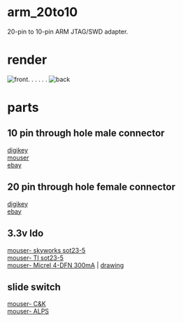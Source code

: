 arm_20to10
=====
20-pin to 10-pin ARM JTAG/SWD adapter.

render
=====
![front](https://raw2.github.com/noahp/arm_20to10/v0.2/front.png). . . . . .  ![back](https://raw2.github.com/noahp/arm_20to10/v0.2/back.png)

parts
=====
10 pin through hole male connector
-----
[digikey](http://www.digikey.com/product-detail/en/20021111-00010T4LF/609-3712-ND/2209072)  
[mouser](http://www.mouser.com/ProductDetail/FCI/20021111-00010T4LF/?qs=sGAEpiMZZMs%252bGHln7q6pmwodwKqstCempwNsK2c%2fC6s%3d)  
[ebay](http://www.ebay.com/itm/12-pcs-Gold-Plated-1-27mm-2x40-80pin-Breakable-Pin-Header-Male-Double-Row-Strip-/370935487630?pt=LH_DefaultDomain_0&hash=item565d7a5c8e)

20 pin through hole female connector
-----
[digikey](http://www.digikey.com/product-detail/en/SFH11-PBPC-D10-ST-BK/S9197-ND/1990090)  
[ebay](http://www.ebay.com/itm/20-Pcs-2x10-Double-Row-20-Pins-PCB-Female-Header-2-54mm-/400316132430?pt=LH_DefaultDomain_0&hash=item5d34b36c4e)  

3.3v ldo
-----
[mouser- skyworks sot23-5](http://www.mouser.com/ProductDetail/Skyworks-Solutions-Inc/AAT3223IGU-33-T1/?qs=sGAEpiMZZMsGz1a6aV8DcBc9KxeEYlaaHoWA415Wy2k%3d)  
[mouser- TI sot23-5](http://www.mouser.com/ProductDetail/Texas-Instruments/LP5907MFX-33-NOPB/?qs=sGAEpiMZZMsGz1a6aV8DcHd1yzolGFo2Xmtn9ZKMxmA%3d)  
[mouser- Micrel 4-DFN 300mA](http://www.mouser.com/ProductDetail/Micrel/MIC5504-33YMT-T5/?qs=sGAEpiMZZMsGz1a6aV8DcOT%252bROh543eTKGEDbbC6ZTY%3d) | [drawing](http://www.micrel.com/_Packages/TDFN1010-4LD-PL-1.pdf)  

slide switch
-----
[mouser- C&K](http://www.mouser.com/ProductDetail/CK-Components/PCM12SMTR/?qs=sGAEpiMZZMsqIr59i2oRcvc9UQrBbcoBkFYgnQFYwWU%3d)  
[mouser- ALPS](http://www.mouser.com/ProductDetail/ALPS/SSSS810701/?qs=sGAEpiMZZMtHXLepoqNyVe%252bcQMRoBF1BAzyvwoNmgBo%3d)  
